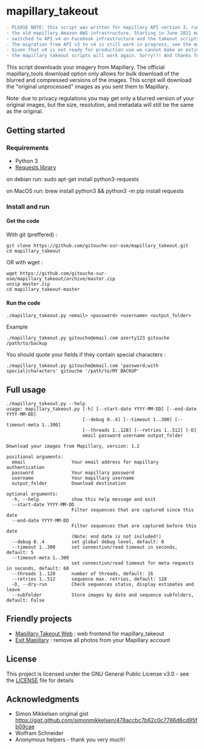 # mapillary_takeout

```diff
- PLEASE NOTE: this script was written for mapillary API version 3, running on
- the old mapillary Amazon AWS infrastructure. Starting in June 2021 mapillary 
- switched to API v4 on Facebook infrastructure and the takeout scripts stopped working.
- The migration from API v3 to v4 is still work in progress, see the mapillary forum.
- Given that v4 is not ready for production use we cannot make an estimate when
- the mapillary takeout scripts will work again. Sorry!!! And thanks for your patience!
```

This script downloads your imagery from Mapillary.
The official mapillary_tools download option only allows for bulk download of
the blurred and compressed versions of the images. 
This script will download the "original unprocessed" images as you sent them to Mapillary.

Note: due to privacy regulations you may get only a blurred version of your original images,
but the size, resolution, and metadata will still be the same as the original.

## Getting started

### Requirements

* Python 3
* [Requests library](https://requests.readthedocs.io)

on debian run: sudo apt-get install python3-requests

on MacOS run: brew install python3 && python3 -m pip install requests

### Install and run
#### Get the code
With git (preffered) :
```
git clone https://github.com/gitouche-sur-osm/mapillary_takeout.git
cd mapillary_takeout
```
OR with wget :
```
wget https://github.com/gitouche-sur-osm/mapillary_takeout/archive/master.zip
unzip master.zip
cd mapillary_takeout-master
```
#### Run the code
```
./mapillary_takeout.py <email> <password> <username> <output_folder>
```
Example
```
./mapillary_takeout.py gitouche@email.com azerty123 gitouche /path/to/backup
```
You should quote your fields if they contain special characters :
```
./mapillary_takeout.py gitouche@email.com 'password;with special|characters' gitouche '/path/to/MY BACKUP'
```
## Full usage
```
./mapillary_takeout.py --help
usage: mapillary_takeout.py [-h] [--start-date YYYY-MM-DD] [--end-date YYYY-MM-DD]
                            [--debug 0..4] [--timeout 1..300] [--timeout-meta 1..300]
                            [--threads 1..128] [--retries 1..512] [-D]
                            email password username output_folder

Download your images from Mapillary, version: 1.2

positional arguments:
  email                 Your email address for mapillary authentication
  password              Your mapillary password
  username              Your mapillary username
  output_folder         Download destination

optional arguments:
  -h, --help            show this help message and exit
  --start-date YYYY-MM-DD
                        Filter sequences that are captured since this date
  --end-date YYYY-MM-DD
                        Filter sequences that are captured before this date 
                        (Note: end date is not included!)
  --debug 0..4          set global debug level, default: 0
  --timeout 1..300      set connection/read timeout in seconds, default: 5
  --timeout-meta 1..300
                        set connection/read timeout for meta requests in seconds, default: 60
  --threads 1..128      number of threads, default: 16
  --retries 1..512      sequence max. retries, default: 128
  -D, --dry-run         Check sequences status, display estimates and leave
  --subfolder           Store images by date and sequence subfolders, default: False
```							

## Friendly projects

* [Mapillary Takeout Web](https://github.com/frodrigo/mapillary_takeout_web) : web frontend for mapillary_takeout
* [Exit Mapillary](https://framagit.org/Midgard/exit-mapillary) : remove all photos from your Mapillary account

## License

This project is licensed under the GNU General Public License v3.0 - see the [LICENSE](LICENSE) file for details

## Acknowledgments

* Simon Mikkelsen original gist https://gist.github.com/simonmikkelsen/478accbc7b62c0c7786d6cd95fb09cae
* Wolfram Schneider
* Anonymous helpers - thank you very much!

